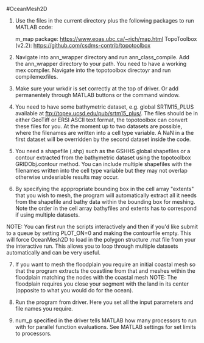 #OceanMesh2D
1. Use the files in the current directory plus the following packages to run MATLAB code:

   m_map package: https://www.eoas.ubc.ca/~rich/map.html
   TopoToolbox (v2.2):  https://github.com/csdms-contrib/topotoolbox 

2. Navigate into ann_wrapper directory and run ann_class_compile. Add the ann_wrapper directory to your path. You need to have a working mex compiler. 
   Navigate into the topotoolbox directoyr and run compilemexfiles.

3. Make sure your wrkdir is set correctly at the top of driver. Or add permanentely through MATLAB buttons or the command window.
  
4. You need to have some bathymetric dataset, e.g. global SRTM15_PLUS available at ftp://topex.ucsd.edu/pub/srtm15_plus/.
   The files should be in either GeoTiff or ERSI ASCII text format, the topotoolbox can convert these files for you. At the moment up to two datasets are possible, where the filenames are written into a cell type variable. A NaN in a the first dataset will be overridden by the second dataset inside the code. 

5. You need a shapefile (.shp) such as the GSHHS global shapefiles or a contour extracted from the bathymetric dataset using the topotoolbox GRIDObj.contour method. You can include multiple shapefiles with the filenames written into the cell type variable but they may not overlap otherwise undesriable results may occur.

6. By specifying the apppropriate bounding box in the cell array "extents" that you wish to mesh, the program will automatically extract all it needs from the shapefile and bathy data within the bounding box for meshing. Note the order in the cell array bathyfiles and extents has to correspond if using multiple datasets.

NOTE: You can first run the scripts interactively and then if you'd like submit to a queue by setting PLOT_ON=0 and making the contourfile empty. This will force OceanMesh2D to load in the polygon structure .mat file from your the interactive run. This allows you to loop through multiple datasets automatically and can be very useful.   

7. If you want to mesh the floodplain you require an initial coastal mesh so that the program extracts the coastline from that and meshes within the floodplain matching the nodes with the coastal mesh
   NOTE: The floodplain requires you close your segment with the land in its center (opposite to what you would do for the ocean). 

8. Run the program from driver. Here you set all the input parameters and file names you require.  

9. num_p specified in the driver tells MATLAB how many processors to run with for parallel function evaluations. See MATLAB settings for set limits to processors. 
